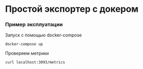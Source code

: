 # Простой экспортер с докером

### Пример эксплуатации
Запуск с помощью docker-compose
```SHELL
docker-compose up
```

Проверяем метрики
```SHELL
curl localhost:3093/metrics
```
